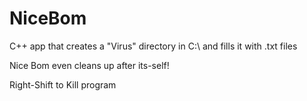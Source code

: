 # NiceBom
C++ app that creates a "Virus" directory in C:\ and fills it with .txt files

Nice Bom even cleans up after its-self!

Right-Shift to Kill program

